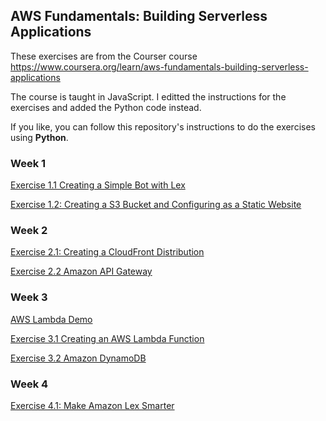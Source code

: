 ## AWS Fundamentals: Building Serverless Applications

These exercises are from the Courser course https://www.coursera.org/learn/aws-fundamentals-building-serverless-applications 

The course is taught in JavaScript. I editted the instructions for the exercises and added the Python code instead. 

If you like, you can follow this repository's instructions to do the exercises using **Python**.

### Week 1

[Exercise 1.1 Creating a Simple Bot with Lex](Week%201/Exercise%201.1%20Creating%20a%20Simple%20Bot%20with%20Lex.md)

[Exercise 1.2: Creating a S3 Bucket and Configuring as a Static Website](Week%201/Exercise%201.2%20Creating%20a%20S3%20Bucket%20and%20Configuring%20as%20a%20Static%20Website.md)

### Week 2

[Exercise 2.1: Creating a CloudFront Distribution](Week%202/Exercise%202.1%20Creating%20a%20CloudFront%20Distribution.md)

[Exercise 2.2 Amazon API Gateway](Week%202/Exercise%202.2%20Amazon%20API%20Gateway.md)

### Week 3

[AWS Lambda Demo](Week%203/aws-lambda-demo%20)

[Exercise 3.1 Creating an AWS Lambda Function](Week%203/Exercise%203.1%20Creating%20an%20AWS%20Lambda%20Function.md)

[Exercise 3.2 Amazon DynamoDB](Week%203/Exercise%203.2%20Amazon%20DynamoDB.md)

### Week 4

[Exercise 4.1: Make Amazon Lex Smarter](Week%204/Exercise%204.1%20Make%20Amazon%20Lex%20Smarter.md)

